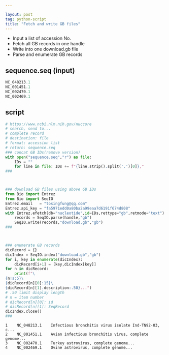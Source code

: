 ```yaml
---

layout: post
tag: python-script
title: "Fetch and write GB files"
---
```


- Input a list of accession No.
- Fetch all GB records in one handle
- Write into one download.gb file
- Parse and enumerate GB records

<!--more-->

## sequence.seq (input)


```python
NC_048213.1
NC_001451.1
NC_002470.1
NC_002469.1
```

## script


```python
# https://www.ncbi.nlm.nih.gov/nuccore
# search, send to...
# complete record
# destination: file
# format: accession list
# return: sequence.seq
### concat GB IDs(remove version)
with open("sequence.seq","r") as file:
    IDs = ""
    for line in file: IDs += f"{line.strip().split('.')[0]},"
###



### download GB files using above GB IDs
from Bio import Entrez
from Bio import SeqIO
Entrez.email   = "tosingfung@qq.com"
Entrez.api_key = "fa5971edd0a80ba2a99eaa7d6191f674d808"
with Entrez.efetch(db="nucleotide",id=IDs,rettype="gb",retmode="text") as handle:
    records = SeqIO.parse(handle,"gb")
    SeqIO.write(records,"download.gb","gb")
###



### enumerate GB records
dicRecord = {}
dicIndex = SeqIO.index("download.gb","gb")
for i, key in enumerate(dicIndex):
    dicRecord[i+1] = [key,dicIndex[key]]
for n in dicRecord:
    print(f"\
{n!s:5}\
{dicRecord[n][0]:15}\
{dicRecord[n][1].description:.50}...")
# .50 limit display length
# n = item number
# dicRecord[n][0]: id
# dicRecord[n][1]: SeqRecord
dicIndex.close()
###
```

    1    NC_048213.1    Infectious bronchitis virus isolate Ind-TN92-03, c...
    2    NC_001451.1    Avian infectious bronchitis virus, complete genome...
    3    NC_002470.1    Turkey astrovirus, complete genome...
    4    NC_002469.1    Ovine astrovirus, complete genome...
    
